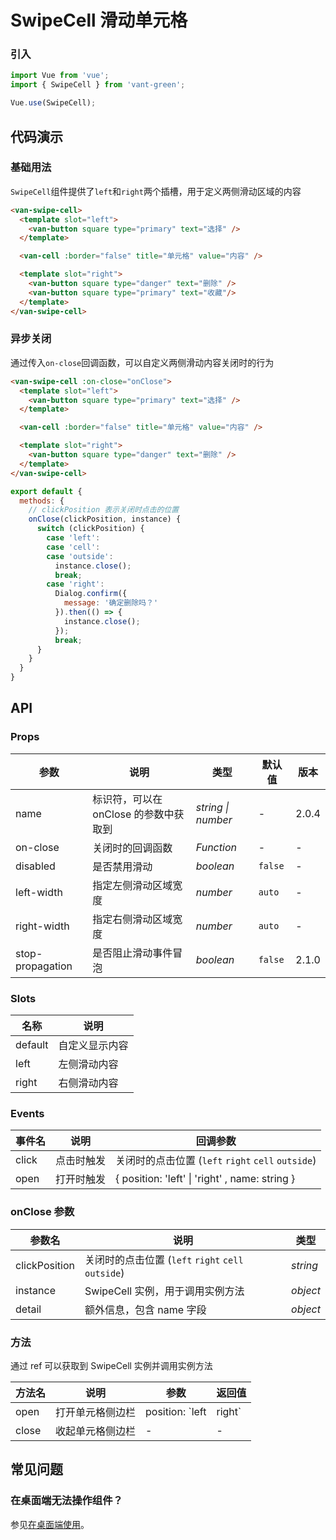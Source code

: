# SwipeCell 滑动单元格

### 引入

``` javascript
import Vue from 'vue';
import { SwipeCell } from 'vant-green';

Vue.use(SwipeCell);
```

## 代码演示

### 基础用法

`SwipeCell`组件提供了`left`和`right`两个插槽，用于定义两侧滑动区域的内容

```html
<van-swipe-cell>
  <template slot="left">
    <van-button square type="primary" text="选择" />
  </template>

  <van-cell :border="false" title="单元格" value="内容" />

  <template slot="right">
    <van-button square type="danger" text="删除" />
    <van-button square type="primary" text="收藏"/>
  </template>
</van-swipe-cell>
```

### 异步关闭

通过传入`on-close`回调函数，可以自定义两侧滑动内容关闭时的行为

```html
<van-swipe-cell :on-close="onClose">
  <template slot="left">
    <van-button square type="primary" text="选择" />
  </template>

  <van-cell :border="false" title="单元格" value="内容" />

  <template slot="right">
    <van-button square type="danger" text="删除" />
  </template>
</van-swipe-cell>
```

```js
export default {
  methods: {
    // clickPosition 表示关闭时点击的位置
    onClose(clickPosition, instance) {
      switch (clickPosition) {
        case 'left':
        case 'cell':
        case 'outside':
          instance.close();
          break;
        case 'right':
          Dialog.confirm({
            message: '确定删除吗？'
          }).then(() => {
            instance.close();
          });
          break;
      }
    }
  }
}
```

## API

### Props

| 参数 | 说明 | 类型 | 默认值 | 版本 |
|------|------|------|------|------|
| name | 标识符，可以在 onClose 的参数中获取到 | *string \| number* | - | 2.0.4 |
| on-close | 关闭时的回调函数 | *Function* | - | - |
| disabled | 是否禁用滑动 | *boolean* | `false` | - |
| left-width | 指定左侧滑动区域宽度 | *number* | `auto` | - |
| right-width | 指定右侧滑动区域宽度 | *number* | `auto` | - |
| stop-propagation | 是否阻止滑动事件冒泡 | *boolean* | `false` | 2.1.0 |

### Slots

| 名称 | 说明 |
|------|------|
| default | 自定义显示内容 |
| left | 左侧滑动内容 |
| right | 右侧滑动内容 |

### Events

| 事件名 | 说明 | 回调参数 |
|------|------|------|
| click | 点击时触发 | 关闭时的点击位置 (`left` `right` `cell` `outside`) |
| open | 打开时触发 | { position: 'left' \| 'right' , name: string } |

### onClose 参数

| 参数名 | 说明 | 类型 |
|------|------|------|
| clickPosition | 关闭时的点击位置 (`left` `right` `cell` `outside`) | *string* |
| instance | SwipeCell 实例，用于调用实例方法 | *object* |
| detail | 额外信息，包含 name 字段 | *object* |

### 方法

通过 ref 可以获取到 SwipeCell 实例并调用实例方法

| 方法名 | 说明 | 参数 | 返回值 |
|------|------|------|------|
| open | 打开单元格侧边栏 | position: `left | right` | - |
| close | 收起单元格侧边栏 | - | - |

## 常见问题

### 在桌面端无法操作组件？

参见[在桌面端使用](#/zh-CN/quickstart#zai-zhuo-mian-duan-shi-yong)。
